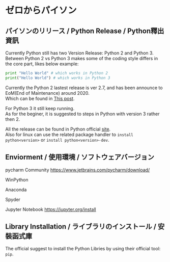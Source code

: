 # ゼロからパイソン
  
## パイソンのリリース / Python Release / Python釋出資訊
  
Currently Python still has two Version Release: Python 2 and Python 3.    
Between Python 2 vs Python 3 makes some of the coding style differs in the core part, likes below example:  
  
```python
print "Hello World" # which works in Python 2
print("Hello World") # which works in Python 3
```
  
Currently the Python 2 lastest release is ver 2.7, and has been announce to EoM(End of Maintenance) around 2020.  
Which can be found in [This post](https://pythonclock.org/).  
  
For Python 3 it still keep running.  
As for the beginer, it is suggested to steps in Python with version 3 rather then 2.  
  
All the release can be found in Python official [site](https://www.python.org/).  
Also for linux can use the related package handler to `install python<version>` or `install python<version>-dev`.  
  
## Enviorment / 使用環境 / ソフトウェアバージョン
  
pycharm Community <https://www.jetbrains.com/pycharm/download/>  
  
WinPython  
  
Anaconda  
  
Spyder  
  
Jupyter Notebook <https://jupyter.org/install>  
  
## Library Installation / ライブラリのインストール / 安裝函式庫
  
The official suggest to install the Python Libries by using their official tool: `pip`.  